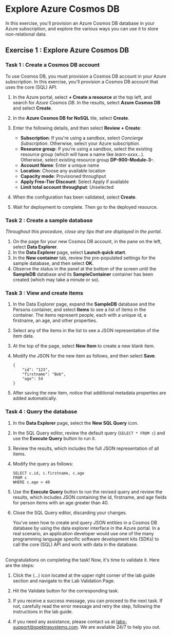 # Explore Azure Cosmos DB

In this exercise, you'll provision an Azure Cosmos DB database in your Azure subscription, and explore the various ways you can use it to store non-relational data.

## Exercise 1 : Explore Azure Cosmos DB

### Task 1 : Create a Cosmos DB account

To use Cosmos DB, you must provision a Cosmos DB account in your Azure subscription. In this exercise, you'll provision a Cosmos DB account that uses the core (SQL) API.

1.  In the Azure portal, select  **+ Create a resource**  at the top left, and search for  _Azure Cosmos DB_. In the results, select  **Azure Cosmos DB**  and select  **Create**.

2.  In the  **Azure Cosmos DB for NoSQL**  tile, select  **Create**.

3.  Enter the following details, and then select  **Review + Create**:
    -   **Subscription**: If you're using a sandbox, select  _Concierge Subscription_. Otherwise, select your Azure subscription.
    -   **Resource group**: If you're using a sandbox, select the existing resource group (which will have a name like  _learn-xxxx..._). Otherwise, select existing resource group **DP-900-Module-3-<inject key="DeploymentID" enableCopy="false"/>**.
    -   **Account Name**: Enter a unique name
    -   **Location**: Choose any available location
    -   **Capacity mode**: Provisioned throughput
    -   **Apply Free-Tier Discount**: Select Apply if available
    -   **Limit total account throughput**: Unselected

4.  When the configuration has been validated, select  **Create**.

5.  Wait for deployment to complete. Then go to the deployed resource.

### Task 2 : Create a sample database

*Throughout this procedure, close any tips that are displayed in the portal*.

1. On the page for your new Cosmos DB account, in the pane on the left, select **Data Explorer**.
1. In the **Data Explorer** page, select **Launch quick start**.
1. In the **New container** tab, review the pre-populated settings for the sample database, and then select **OK**.
1. Observe the status in the panel at the bottom of the screen until the **SampleDB** database and its **SampleContainer** container has been created (which may take a minute or so).

### Task 3 : View and create items

1.  In the Data Explorer page, expand the  **SampleDB**  database and the Persons container, and select  **Items**  to see a list of items in the container. The items represent people, each with a unique id, a firstname, an age, and other properties.

2.  Select any of the items in the list to see a JSON representation of the item data.

3.  At the top of the page, select  **New Item**  to create a new blank item.

4.  Modify the JSON for the new item as follows, and then select  **Save**.


    ```
    {
        "id": "123",
        "firstname": "Bob",
        "age": 54
    }

    ```
5.  After saving the new item, notice that additional metadata properties are added automatically.

### Task 4  : Query the database

1.  In the  **Data Explorer**  page, select the  **New SQL Query**  icon.

2.  In the SQL Query editor, review the default query (`SELECT * FROM c`) and use the  **Execute Query**  button to run it.

3.  Review the results, which includes the full JSON representation of all items.

4.  Modify the query as follows:

    ```
    SELECT c.id, c.firstname, c.age
    FROM c
    WHERE c.age > 40

    ```

5.  Use the  **Execute Query**  button to run the revised query and review the results, which includes JSON containing the id, firstname, and age fields for person items with an age greater than 40.
    
6.  Close the SQL Query editor, discarding your changes.
    
    You've seen how to create and query JSON entities in a Cosmos DB database by using the data explorer interface in the Azure portal. In a real scenario, an application developer would use one of the many programming language specific software development kits (SDKs) to call the core (SQL) API and work with data in the database.
    
<br>
Congratulations on completing the task! Now, it's time to validate it. Here are the steps:

 1. Click the (...) icon located at the upper right corner of the lab guide section and navigate to the Lab Validation Page.
 
 2. Hit the Validate button for the corresponding task.
 
 3. If you receive a success message, you can proceed to the next task. If not, carefully read the error message and retry the step, following the instructions in the lab guide.
 
 4. If you need any assistance, please contact us at labs-support@spektrasystems.com. We are available 24/7 to help you out.

